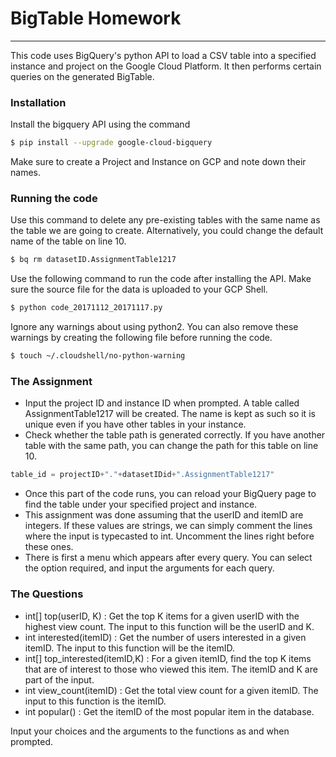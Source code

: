 # BigTable Homework

---
This code uses BigQuery's python API to load a CSV table into a specified instance and project on the Google Cloud Platform. It then performs certain queries on the generated BigTable.

### Installation
Install the bigquery API using the command
```sh
$ pip install --upgrade google-cloud-bigquery
```
Make sure to create a Project and Instance on GCP and note down their names.

### Running the code

Use this command to delete any pre-existing tables with the same name as the table we are going to create. Alternatively, you could change the default name of the table on line 10.

```sh
$ bq rm datasetID.AssignmentTable1217
```

Use the following command to run the code after installing the API. Make sure the source file for the data is uploaded to your GCP Shell.

```sh
$ python code_20171112_20171117.py
```
Ignore any warnings about using python2. You can also remove these warnings by creating the following file before running the code.
```sh
$ touch ~/.cloudshell/no-python-warning
```

### The Assignment
- Input the project ID and instance ID when prompted. A table called AssignmentTable1217 will be created. The name is kept as such so it is unique even if you have other tables in your instance.
- Check whether the table path is generated correctly. If you have another table with the same path, you can change the path for this table on line 10.
```python
table_id = projectID+"."+datasetIDid+".AssignmentTable1217"
```
- Once this part of the code runs, you can reload your BigQuery page to find the table under your specified project and instance.
- This assignment was done assuming that the userID and itemID are integers. If these values are strings, we can simply comment the lines where the input is typecasted to int. Uncomment the lines right before these ones.
- There is first a menu which appears after every query. You can select the option required, and input the arguments for each query.

### The Questions
- int[] top(userID, K) : Get the top K items for a given userID with the highest view count. The input to this function will be the userID and K.
- int  interested(itemID) : Get the number of users interested in a given itemID. The input to this function will be the itemID.
- int[] top_interested(itemID,K) : For a given itemID, find the top K items that are of interest to those who viewed this item. The itemID and K are part of the input.
- int view_count(itemID) : Get the total view count for a given itemID. The input to this function is the itemID.
- int popular() : Get the itemID of the most popular item in the database.

Input your choices and the arguments to the functions as and when prompted.
